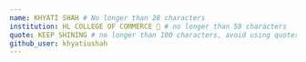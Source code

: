 ```yaml
---
name: KHYATI SHAH # No longer than 28 characters
institution: HL COLLEGE OF COMMERCE 🚩 # no longer than 58 characters
quote: KEEP SHINING # no longer than 100 characters, avoid using quotes(") to guarantee the format remains the same.
github_user: khyatiushah
---
```

